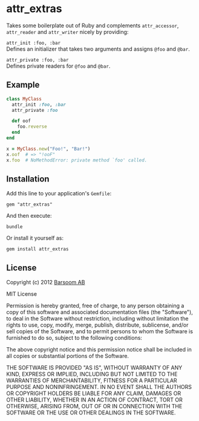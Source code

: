 # attr\_extras

Takes some boilerplate out of Ruby and complements `attr_accessor`, `attr_reader` and `attr_writer` nicely by providing:

`attr_init :foo, :bar`<br>
Defines an initializer that takes two arguments and assigns `@foo` and `@bar`.

`attr_private :foo, :bar`<br>
Defines private readers for `@foo` and `@bar`.


## Example

``` ruby
class MyClass
  attr_init :foo, :bar
  attr_private :foo

  def oof
    foo.reverse
  end
end

x = MyClass.new("Foo!", "Bar!")
x.oof  # => "!ooF"
x.foo  # NoMethodError: private method `foo' called.
```


## Installation

Add this line to your application's `Gemfile`:

    gem "attr_extras"

And then execute:

    bundle

Or install it yourself as:

    gem install attr_extras


## License

Copyright (c) 2012 [Barsoom AB](http://barsoom.se)

MIT License

Permission is hereby granted, free of charge, to any person obtaining
a copy of this software and associated documentation files (the
"Software"), to deal in the Software without restriction, including
without limitation the rights to use, copy, modify, merge, publish,
distribute, sublicense, and/or sell copies of the Software, and to
permit persons to whom the Software is furnished to do so, subject to
the following conditions:

The above copyright notice and this permission notice shall be
included in all copies or substantial portions of the Software.

THE SOFTWARE IS PROVIDED "AS IS", WITHOUT WARRANTY OF ANY KIND,
EXPRESS OR IMPLIED, INCLUDING BUT NOT LIMITED TO THE WARRANTIES OF
MERCHANTABILITY, FITNESS FOR A PARTICULAR PURPOSE AND
NONINFRINGEMENT. IN NO EVENT SHALL THE AUTHORS OR COPYRIGHT HOLDERS BE
LIABLE FOR ANY CLAIM, DAMAGES OR OTHER LIABILITY, WHETHER IN AN ACTION
OF CONTRACT, TORT OR OTHERWISE, ARISING FROM, OUT OF OR IN CONNECTION
WITH THE SOFTWARE OR THE USE OR OTHER DEALINGS IN THE SOFTWARE.
